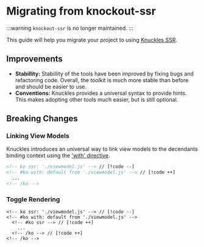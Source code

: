 # Migrating from knockout-ssr

:::warning
`knockout-ssr` is no longer maintained.
:::

<!-- @include: @/parts/migration-intro.md -->

This guide will help you migrate your project to using [Knuckles SSR](/guide/ssr/overview).

## Improvements

- **Stabillity:** Stabillity of the tools have been improved by fixing bugs and refactoring code. Overall, the toolkit is much more stable than before and should be easier to use.
- **Conventions:** Knuckles provides a universal syntax to provide hints. This makes adopting other tools much easier, but is still optional.

## Breaking Changes

### Linking View Models

Knuckles introduces an universal way to link view models to the decendants binding context using the ['with' directive](#).

<!-- prettier-ignore -->
```html
<!-- ko ssr: './viewmodel.js' --> // [!code --]
<!-- #ko with: default from './viewmodel.js' --> // [!code ++]
  ...
<!-- /ko -->
```

### Toggle Rendering

<!-- You can [configure](/guide/ssr/config) the SSR to render by default, or by explicitly enabling for certain parts of the project. -->

<!-- prettier-ignore -->
```
<!-- ko ssr: './viewmodel.js' --> // [!code --]
<!-- #ko with: default from './viewmodel.js' -->
  <!-- #ko ssr --> // [!code ++]
    ...
  <!-- /ko --> // [!code ++]
<!-- /ko -->
```

